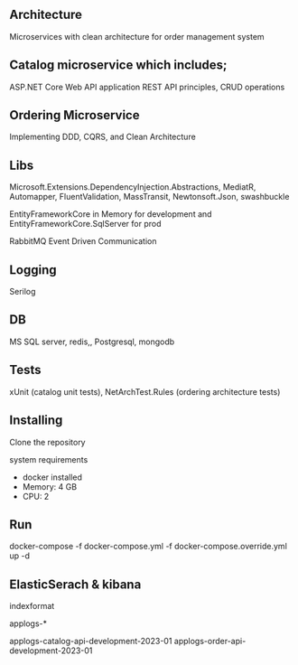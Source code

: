 ## Architecture

Microservices with clean architecture for order management system

## Catalog microservice which includes;
ASP.NET Core Web API application
REST API principles, CRUD operations

## Ordering Microservice
Implementing DDD, CQRS, and Clean Architecture

## Libs

Microsoft.Extensions.DependencyInjection.Abstractions, MediatR, Automapper, FluentValidation, MassTransit, Newtonsoft.Json, swashbuckle 

EntityFrameworkCore in Memory for development and EntityFrameworkCore.SqlServer for prod

RabbitMQ Event Driven Communication

## Logging
Serilog

## DB

MS SQL server, redis,, Postgresql, mongodb

## Tests
xUnit (catalog unit tests),
NetArchTest.Rules (ordering architecture tests)

## Installing
Clone the repository

system requirements 

* docker installed
* Memory: 4 GB
* CPU: 2

## Run

docker-compose -f docker-compose.yml -f docker-compose.override.yml up -d

## ElasticSerach & kibana
indexformat 

applogs-*

applogs-catalog-api-development-2023-01
applogs-order-api-development-2023-01
